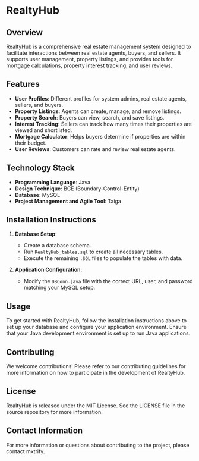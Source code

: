 
# RealtyHub

## Overview
RealtyHub is a comprehensive real estate management system designed to facilitate interactions between real estate agents, buyers, and sellers. It supports user management, property listings, and provides tools for mortgage calculations, property interest tracking, and user reviews.

## Features
- **User Profiles**: Different profiles for system admins, real estate agents, sellers, and buyers.
- **Property Listings**: Agents can create, manage, and remove listings.
- **Property Search**: Buyers can view, search, and save listings.
- **Interest Tracking**: Sellers can track how many times their properties are viewed and shortlisted.
- **Mortgage Calculator**: Helps buyers determine if properties are within their budget.
- **User Reviews**: Customers can rate and review real estate agents.

## Technology Stack
- **Programming Language**: Java
- **Design Technique**: BCE (Boundary-Control-Entity)
- **Database**: MySQL
- **Project Management and Agile Tool**: Taiga

## Installation Instructions
1. **Database Setup**:
   - Create a database schema.
   - Run `RealtyHub_tables.sql` to create all necessary tables.
   - Execute the remaining `.SQL` files to populate the tables with data.

2. **Application Configuration**:
   - Modify the `DBConn.java` file with the correct URL, user, and password matching your MySQL setup.

## Usage
To get started with RealtyHub, follow the installation instructions above to set up your database and configure your application environment. Ensure that your Java development environment is set up to run Java applications.

## Contributing
We welcome contributions! Please refer to our contributing guidelines for more information on how to participate in the development of RealtyHub.

## License
RealtyHub is released under the MIT License. See the LICENSE file in the source repository for more information.

## Contact Information
For more information or questions about contributing to the project, please contact mxtrify.
